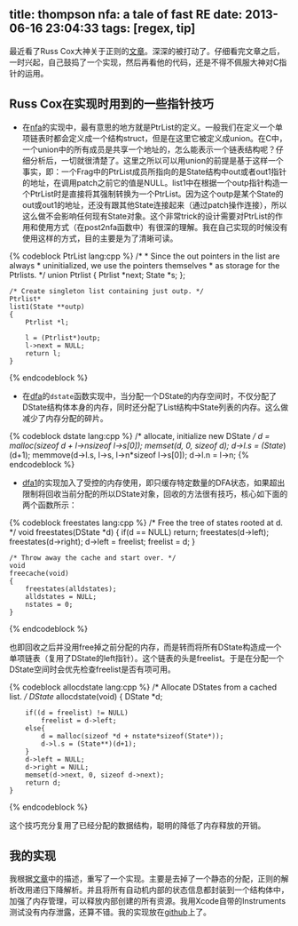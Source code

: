 title: thompson nfa: a tale of fast RE
date: 2013-06-16 23:04:33
tags: [regex, tip]
---

最近看了Russ Cox大神关于正则的[文章][4]。深深的被打动了。仔细看完文章之后，一时兴起，自己鼓捣了一个实现，然后再看他的代码，还是不得不佩服大神对C指针的运用。

## Russ Cox在实现时用到的一些指针技巧

* 在[nfa][6]的实现中，最有意思的地方就是PtrList的定义。一般我们在定义一个单项链表时都会定义成一个结构struct，但是在这里它被定义成union。在C中，一个union中的所有成员是共享一个地址的，怎么能表示一个链表结构呢？仔细分析后，一切就很清楚了。这里之所以可以用union的前提是基于这样一个事实，即：一个Frag中的PtrList成员所指向的是State结构中out或者out1指针的地址，在调用patch之前它的值是NULL。list1中在根据一个outp指针构造一个PtrList时是直接将其强制转换为一个PtrList。因为这个outp是某个State的out或out1的地址，还没有跟其他State连接起来（通过patch操作连接），所以这么做不会影响任何现有State对象。这个非常trick的设计需要对PtrList的作用和使用方式（在post2nfa函数中）有很深的理解。我在自己实现的时候没有使用这样的方式，目的主要是为了清晰可读。

{% codeblock PtrList lang:cpp %}
    /*
     * Since the out pointers in the list are always 
     * uninitialized, we use the pointers themselves
     * as storage for the Ptrlists.
     */
    union Ptrlist
    {
    	Ptrlist *next;
    	State *s;
    };
    
    /* Create singleton list containing just outp. */
    Ptrlist*
    list1(State **outp)
    {
    	Ptrlist *l;
    	
    	l = (Ptrlist*)outp;
    	l->next = NULL;
    	return l;
    }
{% endcodeblock %}

* 在[dfa][1]的`dstate`函数实现中，当分配一个DState的内存空间时，不仅分配了DState结构体本身的内存，同时还分配了List结构中State列表的内存。这么做减少了内存分配的碎片。

{% codeblock dstate lang:cpp %}
    /* allocate, initialize new DState */
    d = malloc(sizeof *d + l->n*sizeof l->s[0]);
    memset(d, 0, sizeof *d);
    d->l.s = (State**)(d+1);
    memmove(d->l.s, l->s, l->n*sizeof l->s[0]);
    d->l.n = l->n;
{% endcodeblock %}    


* [dfa1][1]的实现加入了受控的内存使用，即只缓存特定数量的DFA状态，如果超出限制将回收当前分配的所以DState对象，回收的方法很有技巧，核心如下面的两个函数所示：

{% codeblock freestates lang:cpp %}
    /* Free the tree of states rooted at d. */
    void
    freestates(DState *d)
    {
    	if(d == NULL)
    		return;
    	freestates(d->left);
    	freestates(d->right);
    	d->left = freelist;
    	freelist = d;
    }


    /* Throw away the cache and start over. */
    void
    freecache(void)
    {
    	freestates(alldstates);
    	alldstates = NULL;
    	nstates = 0;
    }
{% endcodeblock %}

也即回收之后并没用free掉之前分配的内存，而是转而将所有DState构造成一个单项链表（复用了DState的left指针）。这个链表的头是freelist。于是在分配一个DState空间时会优先检查freelist是否有项可用。

{% codeblock allocdstate lang:cpp %}
    /* Allocate DStates from a cached list. */
    DState*
    allocdstate(void)
    {
    	DState *d;
    	
    	if((d = freelist) != NULL)
    		freelist = d->left;
    	else{
    		d = malloc(sizeof *d + nstate*sizeof(State*));
    		d->l.s = (State**)(d+1);
    	}
    	d->left = NULL;
    	d->right = NULL;
    	memset(d->next, 0, sizeof d->next);
    	return d;
    }
{% endcodeblock %}

这个技巧充分复用了已经分配的数据结构，聪明的降低了内存释放的开销。

## 我的实现
我根据[文章][4]中的描述，重写了一个实现。主要是去掉了一个静态的分配，正则的解析改用递归下降解析。并且将所有自动机内部的状态信息都封装到一个结构体中，加强了内存管理，可以释放内部创建的所有资源。我用Xcode自带的Instruments测试没有内存泄露，还算不错。我的实现放在[github][5]上了。


[1]: http://swtch.com/~rsc/regexp/dfa0.c.txt
[2]: http://swtch.com/~rsc/regexp/dfa1.c.txt
[3]: http://swtch.com/~rsc/regexp
[4]: http://swtch.com/~rsc/regexp/regexp1.html
[5]: https://github.com/sonald/thompson-nfa
[6]: http://swtch.com/~rsc/regexp/nfa.c.txt
